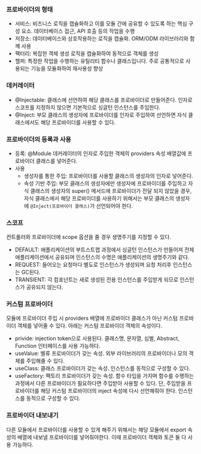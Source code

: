 ### 프로바이더의 형태
* 서비스: 비즈니스 로직을 캡슐화하고 이를 모듈 간에 공유할 수 있도록 하는 핵심 구성 요소. 데이터베이스 접근, API 호출 등의 작업을 수행
* 저장소: 데이터베이스와 상호작용하는 로직을 캡슐화. ORM/ODM 라이브러리와 함께 사용
* 팩터리: 복잡한 객체 생성 로직을 캡슐화하여 동적으로 객체를 생성
* 헬퍼: 특정한 작업을 수행하는 유틸리티 함수나 클래스입니다. 주로 공통적으로 사용되는 기능을 모듈화하여 재사용성 향상

### 데커레이터
* @Injectable: 클래스에 선언하여 해당 클래스를 프로바이더로 만들어준다. 인자로 스코프를 지정하지 않으면 기본적으로 싱글턴 인스턴스를 주입한다.
* @Inject: 부모 클래스의 생성자에 프로바이더를 인자로 주입하여 선언하면 자식 클래스에서도 해당 프로바이더를 사용할 수 있다.

### 프로바이더의 등록과 사용
* 등록: @Module 데커레이터의 인자로 주입한 객체의 providers 속성 배열값에 프로바이더 클래스를 넣어준다.
* 사용
	* 생성자를 통한 주입: 프로바이더를 사용할 클래스의 생성자의 인자로 넣어준다.
	* 속성 기반 주입: 부모 클래스의 생성자에만 생성자에 프로바이더를 주입하고 자식 클래스의 생성자의 super() 메서드에 프로바이더가 전달 되지 않았을 경우, 자식 클래스에서 해당 프로바이더를 사용하기 위해서는 부모 클래스의 생성자에 `@Inject(프로바이더 클래스)`가 선언되어야 한다.

### 스코프
컨트롤러와 프로바이더에 scope 옵션을 줄 경우 생명주기를 지정할 수 있다.
* DEFAULT: 애플리케이션의 부트스트랩 과정에서 싱글턴 인스턴스가 만들어져 전체 애플리케이션에서 공유되며 인스턴스의 수명은 애플리케이션의 생명주기와 같다. 
* REQUEST: 들어오는 요청마다 별도로 인스턴스가 생성되며 요청 처리후 인스턴스는 GC된다.
* TRANSIENT: 각 컴포넌트는 새로 생성된 전용 인스턴스를 주입받게 되므로 인스턴스가 공유되지 않는다.

### 커스텀 프로바이더
모듈에 프로바이더 주입 시 providers 배열에 프로바이더 클래스가 아닌 커스텀 프로바이더 객체를 넣어줄 수 있다. 아래는 커스텀 프로바이더 객체의 속성이다.
* privide: injection token으로 사용된다. 클래스명, 문자열, 심벌, Abstract, Function 인터페이스를 사용 가능하다.
* useValue: 벨류 프로바이더가 갖는 속성. 외부 라이브러리의 프로바이더나 모의 객체를 주입해줄 수 있다.
* useClass: 클래스 프로바이더가 갖는 속성. 인스턴스를 동적으로 구성할 수 있다.
* useFactory: 팩토리 프로바이더가 갖는 속성. 함수 타입을 가지며 함수를 수행하는 과정에서 다른 프로바이더가 필요하다면 주입받아 사용할 수 있다. 단, 주입받을 프로바이더를 해당 커스텀 프로바이더의 inject 속성에 다시 선언해줘야 한다. 인스턴스를 동적으로 구성할 수 있다.

### 프로바이더 내보내기
다른 모듈에서 프로바이더를 사용할 수 있게 해주기 위해서는 해당 모듈에서 export 속성의 배열에 내보낼 프로바이더를 넣어줘야한다. 이때 프로바이더 객체와 토큰 둘 다 사용 가능하다.